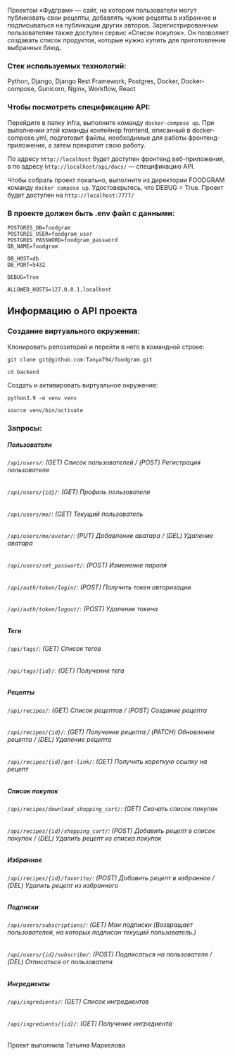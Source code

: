 Проектом «Фудграм» — сайт, на котором пользователи могут публиковать свои рецепты, добавлять чужие рецепты в избранное и подписываться на публикации других авторов. Зарегистрированным пользователям также доступен сервис «Список покупок». Он позволяет создавать список продуктов, которые нужно купить для приготовления выбранных блюд.

### Стек используемых технологий:
Python, Django, Django Rest Framework, Postgres, Docker, Docker-compose, Gunicorn, Nginx, Workflow, React

### Чтобы посмотреть спецификацию API:

Перейдите в папку infra, выполните команду ```docker-compose up```. При выполнении этой команды контейнер frontend, описанный в docker-compose.yml, подготовит файлы, необходимые для работы фронтенд-приложения, а затем прекратит свою работу.

По адресу ```http://localhost``` будет доступен фронтенд веб-приложения, а по адресу ```http://localhost/api/docs/``` — спецификацию API.


Чтобы собрать проект локально, выполните из директории FOODGRAM команду ```docker compose up```. Удостоверьтесь, что DEBUG = True.
Проект будет доступен на ```http://localhost:7777/```

### В проекте должен быть .env файл с данными:

```
POSTGRES_DB=foodgram
POSTGRES_USER=foodgram_user
POSTGRES_PASSWORD=foodgram_password
DB_NAME=foodgram

DB_HOST=db
DB_PORT=5432

DEBUG=True

ALLOWED_HOSTS=127.0.0.1,localhost
```

## Информацию о API проекта

### Создание виртуального окружения:

Клонировать репозиторий и перейти в него в командной строке:

```
git clone git@github.com:Tanya794/foodgram.git
```

```
cd backend
```

Cоздать и активировать виртуальное окружение:

```
python3.9 -m venv venv
```

```
source venv/bin/activate
```

### Запросы:

##### Пользователи
###### ```/api/users/```: (GET) Список пользователей / (POST) Регистрация пользователя
###### ```/api/users/{id}/```: (GET) Профиль пользователя
###### ```/api/users/me/```: (GET) Текущий пользователь
###### ```/api/users/me/avatar/```: (PUT) Добавление аватара / (DEL) Удаление аватара
###### ```/api/users/set_passwort/```: (POST) Изменение пароля
###### ```/api/auth/token/login/```: (POST) Получить токен авторизации
###### ```/api/auth/token/logout/```: (POST) Удаление токена

##### Теги
###### ```/api/tags/```: (GET) Cписок тегов
###### ```/api/tags/{id}/```: (GET) Получение тега

##### Рецепты
###### ```/api/recipes/```: (GET) Список рецептов / (POST) Создание рецепта
###### ```/api/recipes/{id}/```: (GET) Получение рецепта / (PATCH) Обновление рецепта / (DEL) Удаление рецепта
###### ```/api/recipes/{id}/get-link/```: (GET) Получить короткую ссылку на рецепт

##### Список покупок
###### ```/api/recipes/download_shopping_cart/```: (GET) Скачать список покупок
###### ```/api/recipes/{id}/shopping_cart/```: (POST) Добавить рецепт в список покупок / (DEL) Удалить рецепт из списка покупок

##### Избранное
###### ```/api/recipes/{id}/favorite/```: (POST) Добавить рецепт в избранное / (DEL) Удалить рецепт из избранного

##### Подписки
###### ```/api/users/subscriptions/```: (GET) Мои подписки (Возвращает пользователей, на которых подписан текущий пользователь.)
###### ```/api/users/{id}/subscribe/```: (POST) Подписаться на пользователя / (DEL) Отписаться от пользователя

##### Ингредиенты
###### ```/api/ingredients/```: (GET) Список ингредиентов
###### ```/api/ingredients/{id}/```: (GET) Получение ингредиента

Проект выполнила Татьяна Маркелова